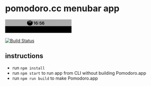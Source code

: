 # pomodoro.cc menubar app

![pomodoro-cc-mac.png](./pomodoro-cc-mac.png)

[![Build Status](https://travis-ci.org/pomodoro-cc/mac.svg?branch=master)](https://travis-ci.org/pomodoro-cc/mac)
## instructions

- run `npm install`
- run `npm start` to run app from CLI without building Pomodoro.app
- run `npm run build` to make Pomodoro.app
